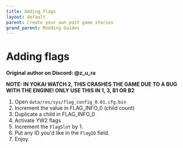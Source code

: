 ```yaml
---
title: Adding flags
layout: default
parent: Create your own post game stories
grand_parent: Modding Guides
---
```


# Adding flags
**Original author on Discord: @z_u_ra**


**NOTE: IN YOKAI WATCH 2, THIS CRASHES THE GAME DUE TO A BUG WITH THE ENGINE! ONLY USE THIS IN 1, 3, B1 OR B2**
1. Open `data/res/sys/flag_config_0.01.cfg.bin`
2. Increment the value in FLAG_INFO_0 (child count)
3. Duplicate a child in FLAG_INFO_0
4. Activate YW2 flags
5. Increment the `FlagSlot` by 1.
6. Put any ID you'd like in the `FlagID` field.
7. Enjoy.